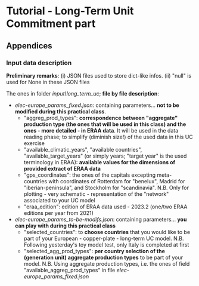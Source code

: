 # Tutorial - Long-Term Unit Commitment part

## Appendices

### Input data description

**Preliminary remarks**: (i) JSON files used to store dict-like infos. (ii) "null" is used for None in these JSON files

The ones in folder *input\long_term_uc*; **file by file description**:
- *elec-europe_params_fixed.json*: containing parameters... **not to be modified during this practical class**. 
    - "aggreg_prod_types": **correspondence between "aggregate" production type (the ones that will be used in this class) and the ones - more detailed - in ERAA data**. It will be used in the data reading phase; to simplify (diminish size!) of the used data in this UC exercise
    - "available_climatic_years", "available countries", "available_target_years" (or simply years; "target year" is the used terminology in ERAA): **available values for the dimensions of provided extract of ERAA data**
    - "gps_coordinates": the ones of the capitals excepting meta-countries with coordinates of Rotterdam for "benelux", Madrid for "iberian-peninsula", and Stockholm for "scandinavia". N.B. Only for plotting - very schematic - representation of the "network" associated to your UC model
    - "eraa_edition": edition of ERAA data used - 2023.2 (one/two ERAA editions per year from 2021)
- *elec-europe_params_to-be-modifs.json*: containing parameters... **you can play with during this practical class**
    - "selected_countries": to **choose countries** that you would like to be part of your European - copper-plate - long-term UC model. N.B. Following yesterday's toy model test, only Italy is completed at first
    - "selected_agg_prod_types": **per country selection of the (generation unit) aggregate production types** to be part of your model. N.B. Using aggregate production types, i.e. the ones of field "available_aggreg_prod_types" in file *elec-europe_params_fixed.json*

